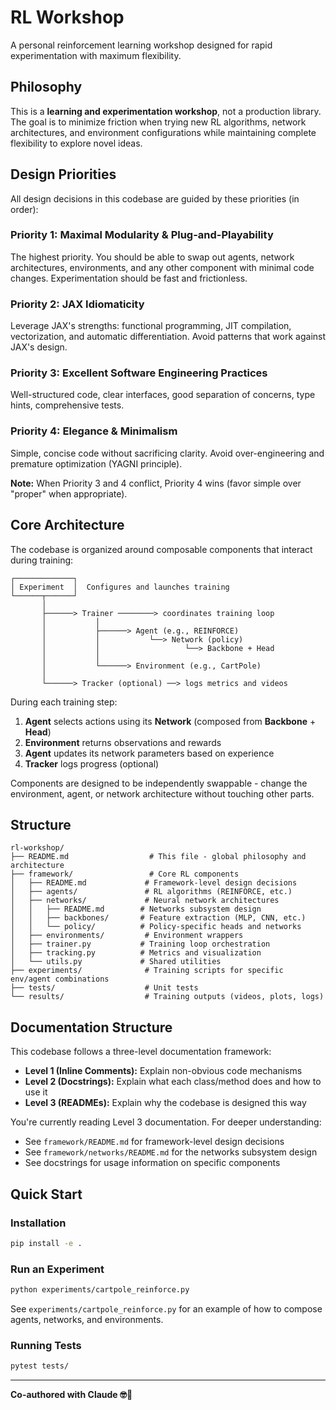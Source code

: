 # RL Workshop

A personal reinforcement learning workshop designed for rapid experimentation with maximum flexibility.

## Philosophy

This is a **learning and experimentation workshop**, not a production library. The goal is to minimize friction when trying new RL algorithms, network architectures, and environment configurations while maintaining complete flexibility to explore novel ideas.

## Design Priorities

All design decisions in this codebase are guided by these priorities (in order):

### Priority 1: Maximal Modularity & Plug-and-Playability
The highest priority. You should be able to swap out agents, network architectures, environments, and any other component with minimal code changes. Experimentation should be fast and frictionless.

### Priority 2: JAX Idiomaticity
Leverage JAX's strengths: functional programming, JIT compilation, vectorization, and automatic differentiation. Avoid patterns that work against JAX's design.

### Priority 3: Excellent Software Engineering Practices
Well-structured code, clear interfaces, good separation of concerns, type hints, comprehensive tests.

### Priority 4: Elegance & Minimalism
Simple, concise code without sacrificing clarity. Avoid over-engineering and premature optimization (YAGNI principle).

**Note:** When Priority 3 and 4 conflict, Priority 4 wins (favor simple over "proper" when appropriate).

## Core Architecture

The codebase is organized around composable components that interact during training:

```
┌─────────────┐
│ Experiment  │  Configures and launches training
└──────┬──────┘
       │
       ├──────> Trainer ────────> coordinates training loop
       │           │
       │           ├──────> Agent (e.g., REINFORCE)
       │           │           └──> Network (policy)
       │           │                   └──> Backbone + Head
       │           │
       │           └──────> Environment (e.g., CartPole)
       │
       └──────> Tracker (optional) ──> logs metrics and videos
```

During each training step:
1. **Agent** selects actions using its **Network** (composed from **Backbone** + **Head**)
2. **Environment** returns observations and rewards
3. **Agent** updates its network parameters based on experience
4. **Tracker** logs progress (optional)

Components are designed to be independently swappable - change the environment, agent, or network architecture without touching other parts.

## Structure

```
rl-workshop/
├── README.md                  # This file - global philosophy and architecture
├── framework/                 # Core RL components
│   ├── README.md             # Framework-level design decisions
│   ├── agents/               # RL algorithms (REINFORCE, etc.)
│   ├── networks/             # Neural network architectures
│   │   ├── README.md        # Networks subsystem design
│   │   ├── backbones/       # Feature extraction (MLP, CNN, etc.)
│   │   └── policy/          # Policy-specific heads and networks
│   ├── environments/         # Environment wrappers
│   ├── trainer.py           # Training loop orchestration
│   ├── tracking.py          # Metrics and visualization
│   └── utils.py             # Shared utilities
├── experiments/              # Training scripts for specific env/agent combinations
├── tests/                    # Unit tests
└── results/                  # Training outputs (videos, plots, logs)
```

## Documentation Structure

This codebase follows a three-level documentation framework:

- **Level 1 (Inline Comments):** Explain non-obvious code mechanisms
- **Level 2 (Docstrings):** Explain what each class/method does and how to use it
- **Level 3 (READMEs):** Explain why the codebase is designed this way

You're currently reading Level 3 documentation. For deeper understanding:
- See `framework/README.md` for framework-level design decisions
- See `framework/networks/README.md` for the networks subsystem design
- See docstrings for usage information on specific components

## Quick Start

### Installation
```bash
pip install -e .
```

### Run an Experiment
```bash
python experiments/cartpole_reinforce.py
```

See `experiments/cartpole_reinforce.py` for an example of how to compose agents, networks, and environments.

### Running Tests
```bash
pytest tests/
```

---

**Co-authored with Claude 🤓🤖**
